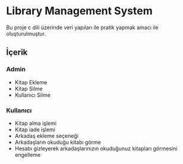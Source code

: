 # Library Management System
Bu proje c dili üzerinde veri yapıları ile pratik yapmak amacı ile oluşturulmuştur.

## İçerik
### Admin
- Kitap Ekleme
- Kitap Silme
- Kullanıcı Silme
### Kullanıcı
- Kitap alma işlemi
- Kitap iade işlemi
- Arkadaş ekleme seçeneği
- Arkadaşların okuduğu kitabı görme
- Hesabı gizleyerek arkadaşlarınızın okuduğunuz 
kitapları görmesini engelleme

